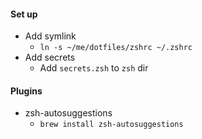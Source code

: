 #### Set up

- Add symlink
  - `ln -s ~/me/dotfiles/zshrc ~/.zshrc`
- Add secrets
  - Add `secrets.zsh` to `zsh` dir

#### Plugins

- zsh-autosuggestions
  - `brew install zsh-autosuggestions`
